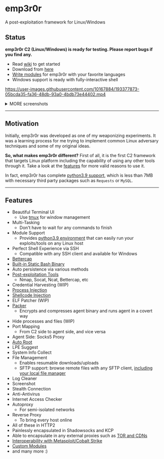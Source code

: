 # emp3r0r
A post-exploitation framework for Linux/Windows

## Status

**emp3r0r C2 (Linux/Windows) is ready for testing. Please report bugs if you find any.**
- Read [wiki](https://github.com/jm33-m0/emp3r0r/wiki) to get started
- Download from [here](https://github.com/jm33-m0/emp3r0r/releases)
- [Write modules](https://github.com/jm33-m0/emp3r0r/wiki/Write-modules-for-emp3r0r) for emp3r0r with your favorite languages
- Windows support is ready with fully-interactive shell 




https://user-images.githubusercontent.com/10167884/193377873-05bcda35-fa36-48db-93a0-4bdb73e44402.mp4



<details><summary> MORE screenshots</summary>

https://user-images.githubusercontent.com/10167884/155106403-ca6bd763-7f09-4aae-adc3-67f7a36f99ad.mp4
  
![image](https://user-images.githubusercontent.com/10167884/162661854-a52fc5bc-b322-4099-8a06-8f2aaa76b3ea.png)

![image](https://user-images.githubusercontent.com/10167884/163743855-6639c6aa-9b3a-4891-8845-1505236ac026.png)

![image](https://user-images.githubusercontent.com/10167884/158535621-6c0ecbc5-47cb-4ad2-bbf6-4e625eef1f84.png)

![c2](./img/c2transports.png)

</details>

----------

## Motivation

Initially, emp3r0r was developed as one of my weaponizing experiments. It was a learning process for me trying to implement common Linux adversary techniques and some of my original ideas.

**So, what makes emp3r0r different?** First of all, it is the first C2 framework that targets Linux platform including the capability of using any other tools through it. Take a look at the [features](#features) for more valid reasons to use it.

In fact, emp3r0r has complete [python3.9 support](https://github.com/jm33-m0/emp3r0r/wiki/Write-modules-for-emp3r0r#python), which is less than 7MB with necessary third party packages such as `Requests` or `MySQL`.

----------

## Features
* Beautiful Terminal UI
  * Use [tmux](https://github.com/tmux/tmux) for window management
* Multi-Tasking
  * Don't have to wait for any commands to finish
* Module Support
  * Provides [python3.9 environment](https://github.com/jm33-m0/emp3r0r/releases/tag/v1.3.10) that can easily run your exploits/tools on any Linux host
* Perfect Shell Experience via SSH
  * Compatible with any SSH client and available for Windows
* [Bettercap](https://github.com/bettercap/bettercap)
* [Built-in Static Bash Binary](https://github.com/jm33-m0/emp3r0r/blob/master/core/lib/data/bash.go)
* Auto persistence via various methods
* [Post-exploitation Tools](https://github.com/jm33-m0/emp3r0r/tree/master/core/modules/vaccine) 
  * Nmap, Socat, Ncat, Bettercap, etc
* Credential Harvesting (WIP)
* [Process Injection](https://jm33.me/emp3r0r-injection.html)
* [Shellcode Injection](https://jm33.me/process-injection-on-linux.html)
* ELF Patcher (WIP)
* [Packer](https://github.com/jm33-m0/emp3r0r/tree/master/packer)
  * Encrypts and compresses agent binary and runs agent in a covert way
* Hide processes and files (WIP)
* Port Mapping
  * From C2 side to agent side, and vice versa
* Agent Side: Socks5 Proxy
* [Auto Root](https://github.com/jm33-m0/go-lpe)
* LPE Suggest
* System Info Collect
* File Management
  * Enables resumable downloads/uploads
  * SFTP support: browse remote files with any SFTP client, [including your local file manager](https://github.com/jm33-m0/emp3r0r/releases/tag/v1.22.3)
* Log Cleaner
* Screenshot
* Stealth Connection
* Anti-Antivirus
* Internet Access Checker
* Autoproxy 
  * For semi-isolated networks
* Reverse Proxy
  * To bring every host online
* All of these in HTTP2
* Painlessly encapsulated in Shadowsocks and KCP
* Able to encapsulate in any external proxies such as [TOR and CDNs](https://github.com/jm33-m0/emp3r0r/raw/master/img/c2transports.png)
* [Interoperability with Metasploit/Cobalt Strike](https://github.com/jm33-m0/emp3r0r/wiki/Interoperability-with-metasploit-and-other-C2-frameworks)
* [Custom Modules](https://github.com/jm33-m0/emp3r0r/wiki/Write-modules-for-emp3r0r)
* and many more :)

